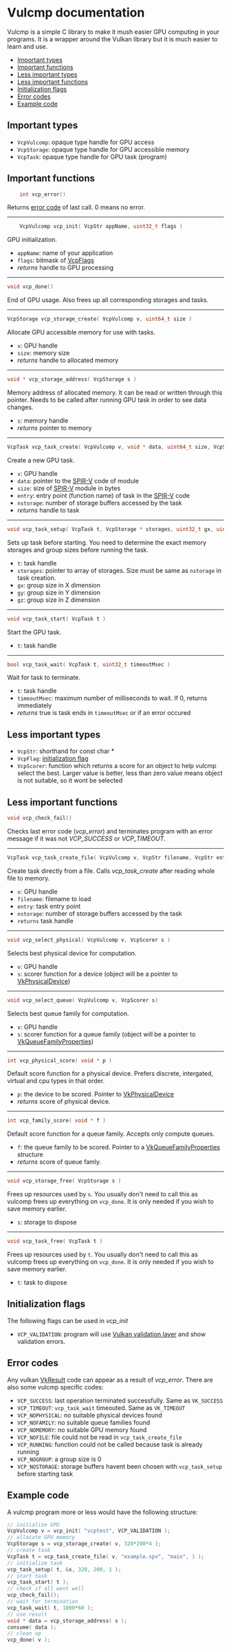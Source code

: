 # Vulcmp documentation

Vulcmp is a simple C library to make it mush easier GPU computing in your programs. 
It is a wrapper around the Vulkan library but it is much easier to learn and use.

- [Important types](#important-types)
- [Important functions](#important-functions)
- [Less important types](#less-important-types)
- [Less important functions](#less-important-functions)
- [Initialization flags](#initialization-flags)
- [Error codes](#error-codes)
- [Example code](#example-code)

## Important types

- `VcpVulcomp`: opaque type handle for GPU access
- `VcpStorage`: opaque type handle for GPU accessible memory
- `VcpTask`: opaque type handle for GPU task (program)

## Important functions

```c
    int vcp_error()
```
Returns [error code](#error-codes) of last call. 0 means no error.

---
```c
    VcpVulcomp vcp_init( VcpStr appName, uint32_t flags ) 
```
GPU initialization.
- `appName`: name of your application
- `flags`: bitmask of [VcpFlags](#initialization-flags)
- *returns* handle to GPU processing

---
```c
void vcp_done()
```
End of GPU usage. Also frees up all corresponding storages and tasks.

---
```c
VcpStorage vcp_storage_create( VcpVulcomp v, uint64_t size )
```
Allocate GPU accessible memory for use with tasks.
- `v`: GPU handle
- `size`: memory size
- *returns* handle to allocated memory

---
```c
void * vcp_storage_address( VcpStorage s )
```
Memory address of allocated memory. It can be read or written through this pointer. Needs to be called after running GPU task in order to see data changes.
- `s`: memory handle
- *returns* pointer to memory

---
```c
VcpTask vcp_task_create( VcpVulcomp v, void * data, uint64_t size, VcpStr entry, uint32_t nstorage )
```
Create a new GPU task.
- `v`: GPU handle
- `data`: pointer to the [SPIR-V](https://registry.khronos.org/SPIR-V/specs/unified1/SPIRV.html) code of module
- `size`: size of [SPIR-V](https://registry.khronos.org/SPIR-V/specs/unified1/SPIRV.html) module in bytes
- `entry`: entry point (function name) of task in the [SPIR-V](https://registry.khronos.org/SPIR-V/specs/unified1/SPIRV.html) code
- `nstorage`: number of storage buffers accessed by the task
- *returns* handle to task

---
```c
void vcp_task_setup( VcpTask t, VcpStorage * storages, uint32_t gx, uint32_t gy, uint32_t gz )
```
Sets up task before starting. You need to determine the exact memory storages and group sizes before running the task.
- `t`: task handle
- `storages`: pointer to array of storages. Size must be same as `nstorage` in task creation.
- `gx`: group size in X dimension
- `gy`: group size in Y dimension
- `gz`: group size in Z dimension

---
```c
void vcp_task_start( VcpTask t )
```
Start the GPU task.
- `t`: task handle

---
```c
bool vcp_task_wait( VcpTask t, uint32_t timeoutMsec )
```
Wait for task to terminate.
- `t`: task handle
- `timeoutMsec`: maximum number of milliseconds to wait. If 0, returns immediately
- *returns* true is task ends in `timeoutMsec` or if an error occured

## Less important types

- `VcpStr`: shorthand for const char *
- `VcpFlag`: [initialization flag](#initialization-flags)
- `VcpScorer`: function which returns a score for an object to help vulcmp select the best. 
 Larger value is better, less than zero value means object is not suitable, so it wont be selected

## Less important functions

```c
void vcp_check_fail()
```
Checks last error code (*vcp_error*) and terminates program with an error message if it was not *VCP_SUCCESS* or *VCP_TIMEOUT*.

---
```c
VcpTask vcp_task_create_file( VcpVulcomp v, VcpStr filename, VcpStr entry, uint32_t nstorage )
```
Create task directly from a file. Calls *vcp_task_create* after reading whole file to memory.
- `v`: GPU handle
- `filename`: filename to load
- `entry`: task entry point
- `nstorage`: number of storage buffers accessed by the task
- `returns` task handle

---
```c
void vcp_select_physical( VcpVulcomp v, VcpScorer s )
```
Selects best physical device for computation.
- `v`: GPU handle
- `s`: scorer function for a device (object will be a pointer to [VkPhysicalDevice](https://registry.khronos.org/vulkan/specs/1.3-extensions/man/html/VkPhysicalDevice.html))

---
```c
void vcp_select_queue( VcpVulcomp v, VcpScorer s)
```
Selects best queue family for computation.
- `v`: GPU handle
- `s`: scorer function for a queue family (object will be a pointer to [VkQueueFamilyProperties](https://registry.khronos.org/vulkan/specs/1.3-extensions/man/html/VkQueueFamilyProperties.html))

---
```c
int vcp_physical_score( void * p )
```
Default score function for a physical device. Prefers discrete, intergated, virtual and cpu types in that order.
- `p`: the device to be scored. Pointer to [VkPhysicalDevice](https://registry.khronos.org/vulkan/specs/1.3-extensions/man/html/VkPhysicalDevice.html)
- *returns* score of physical device. 

---
```c
int vcp_family_score( void * f )
```
Default score function for a queue family. Accepts only compute queues.
- `f`: the queue family to be scored. Pointer to a [VkQueueFamilyProperties](https://registry.khronos.org/vulkan/specs/1.3-extensions/man/html/VkQueueFamilyProperties.html) structure
- *returns* score of queue famly. 

---
```c
void vcp_storage_free( VcpStorage s )
```
Frees up resources used by `s`. You usually don't need to call this as vulcomp frees up everything on `vcp_done`. It is only needed if you wish to save memory earlier.
- `s`: storage to dispose

---
```c
void vcp_task_free( VcpTask t )
```
Frees up resources used by `t`. You usually don't need to call this as vulcomp frees up everything on `vcp_done`. It is only needed if you wish to save memory earlier.
- `t`: task to dispose

## Initialization flags

The following flags can be used in *vcp_init*

- `VCP_VALIDATION`: program will use [Vulkan validation layer](https://vulkan-tutorial.com/Drawing_a_triangle/Setup/Validation_layers) and show validation errors.

## Error codes

Any vulkan [VkResult](https://registry.khronos.org/vulkan/specs/1.3-extensions/man/html/VkResult.html) code can appear as a result of *vcp_error*. There are also some vulcmp specific codes:

- `VCP_SUCCESS`: last operation terminated successfully. Same as `VK_SUCCESS`
- `VCP_TIMEOUT`: `vcp_task_wait` timeouted. Same as `VK_TIMEOUT`
- `VCP_NOPHYSICAL`: no suitable physical devices found
- `VCP_NOFAMILY`: no suitable queue families found
- `VCP_NOMEMORY`: no suitable GPU memory found
- `VCP_NOFILE`: file could not be read in `vcp_task_create_file`
- `VCP_RUNNING`: function could not be called because task is already running
- `VCP_NOGROUP`: a group size is 0
- `VCP_NOSTORAGE`: storage buffers havent been chosen with `vcp_task_setup` before starting task

## Example code
   
A vulcmp program more or less would have the following structure:

```c
// initialize GPU
VcpVulcomp v = vcp_init( "vcptest", VCP_VALIDATION );
// allocate GPU memory
VcpStorage s = vcp_storage_create( v, 320*200*4 );
// create task
VcpTask t = vcp_task_create_file( v, "example.spv", "main", 1 );
// initialize task
vcp_task_setup( t, &s, 320, 200, 1 );
// start task
vcp_task_start( t );
// check if all went well
vcp_check_fail();
// wait for termination
vcp_task_wait( t, 1000*60 );
// use result
void * data = vcp_storage_address( s );
consume( data );
// clean up
vcp_done( v );
```
    
